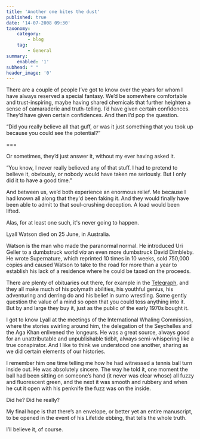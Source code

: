 ```yaml
---
title: 'Another one bites the dust'
published: true
date: '14-07-2008 09:30'
taxonomy:
    category:
        - blog
    tag:
        - General
summary:
    enabled: '1'
subhead: " "
header_image: '0'
---
```


There are a couple of people I’ve got to know over the years for whom I have always reserved a special fantasy. We’d be somewhere comfortable and trust-inspiring, maybe having shared chemicals that further heighten a sense of camaraderie and truth-telling. I’d have given certain confidences. They’d have given certain confidences. And then I’d pop the question.

“Did you really believe all that guff, or was it just something that you took up because you could see the potential?”

===

Or sometimes, they’d just answer it, without my ever having asked it.  

“You know, I never really believed any of that stuff. I had to pretend to believe it, obviously, or nobody would have taken me seriously. But I only did it to have a good time.”

And between us, we’d both experience an enormous relief. Me because I had known all along that they'd been faking it. And they would finally have been able to admit to that soul-crushing deception. A load would been lifted.

Alas, for at least one such, it's never going to happen.

Lyall Watson died on 25 June, in Australia.

Watson is the man who made the paranormal normal. He introduced Uri Geller to a dumbstruck world _via_ an even more dumbstruck David Dimbleby. He wrote Supernature, which reprinted 10 times in 10 weeks, sold 750,000 copies and caused Watson to take to the road for more than a year to establish his lack of a residence where he could be taxed on the proceeds.

There are plenty of obituaries out there, for example in the [Telegraph](https://www.telegraph.co.uk/news/obituaries/2236703/Lyall-Watson.html), and they all make much of his polymath abilities, his youthful genius, his adventuring and derring do and his belief in sumo wrestling. Some gently question the value of a mind so open that you could toss anything into it. But by and large they buy it, just as the public of the early 1970s bought it.  

I got to know Lyall at the meetings of the International Whaling Commission, where the stories swirling around him, the delegation of the Seychelles and the Aga Khan enlivened the longeurs. He was a great source, always good for an unattributable and unpublishable tidbit, always semi-whispering like a true conspirator. And I like to think we understood one another, sharing as we did certain elements of our histories.

I remember him one time telling me how he had witnessed a tennis ball turn inside out. He was absolutely sincere. The way he told it, one moment the ball had been sitting on someone’s hand (it never was clear whose) all fuzzy and fluorescent green, and the next it was smooth and rubbery and when he cut it open with his penknife the fuzz was on the inside.

Did he? Did he really?

My final hope is that there’s an envelope, or better yet an entire manuscript, to be opened in the event of his Lifetide ebbing, that tells the whole truth.

I’ll believe it, of course.
